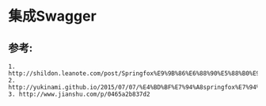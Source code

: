 # 集成Swagger

## 参考:

    1. http://shildon.leanote.com/post/Springfox%E9%9B%86%E6%88%90%E5%88%B0%E9%A1%B9%E7%9B%AE
    2. http://yukinami.github.io/2015/07/07/%E4%BD%BF%E7%94%A8springfox%E7%94%9F%E6%88%90springmvc%E9%A1%B9%E7%9B%AE%E7%9A%84swagger%E7%9A%84%E6%96%87%E6%A1%A3/
    3. http://www.jianshu.com/p/0465a2b837d2

